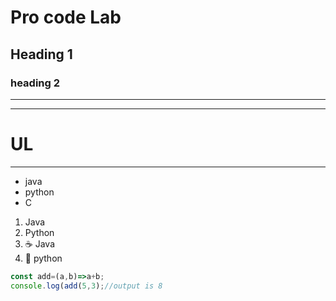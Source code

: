 # Pro code Lab
## Heading 1
### heading 2
---
***
# UL
---
+ java
+ python
+ C
  
1. Java
2. Python
3. :coffee:  Java
4. :snake:  python

  ```javascript
  const add=(a,b)=>a+b;
  console.log(add(5,3);//output is 8

  ```
